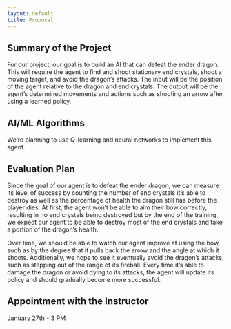 ```yaml
---
layout: default
title: Proposal
---
```

## Summary of the Project
For our project, our goal is to build an AI that can defeat the ender dragon. This will require the agent to find and shoot stationary
end crystals, shoot a moving target, and avoid the dragon’s attacks. The input will be the position of the agent relative to the dragon
and end crystals. The output will be the agent’s determined movements and actions such as shooting an arrow after using a learned policy.

## AI/ML Algorithms
We’re planning to use Q-learning and neural networks to implement this agent.

## Evaluation Plan
Since the goal of our agent is to defeat the ender dragon, we can measure its level of success by counting the number of end crystals 
it’s able to destroy as well as the percentage of health the dragon still has before the player dies. At first, the agent won’t be able 
to aim their bow correctly, resulting in no end crystals being destroyed but by the end of the training, we expect our agent to be able 
to destroy most of the end crystals and take a portion of the dragon’s health. 

Over time, we should be able to watch our agent improve at using the bow, such as by the degree that it pulls back the arrow and the 
angle at which it shoots. Additionally, we hope to see it eventually avoid the dragon’s attacks, such as stepping out of the range of 
its fireball. Every time it’s able to damage the dragon or avoid dying to its attacks, the agent will update its policy and should 
gradually become more successful. 

## Appointment with the Instructor
January 27th - 3 PM
